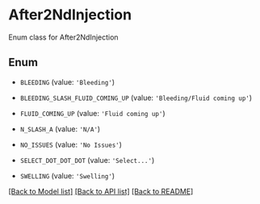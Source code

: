 # After2NdInjection

Enum class for After2NdInjection

## Enum

* `BLEEDING` (value: `'Bleeding'`)

* `BLEEDING_SLASH_FLUID_COMING_UP` (value: `'Bleeding/Fluid coming up'`)

* `FLUID_COMING_UP` (value: `'Fluid coming up'`)

* `N_SLASH_A` (value: `'N/A'`)

* `NO_ISSUES` (value: `'No Issues'`)

* `SELECT_DOT_DOT_DOT` (value: `'Select...'`)

* `SWELLING` (value: `'Swelling'`)

[[Back to Model list]](../README.md#documentation-for-models) [[Back to API list]](../README.md#documentation-for-api-endpoints) [[Back to README]](../README.md)


